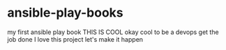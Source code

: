 # ansible-play-books
my first ansible play book
THIS IS COOL
okay
cool to be a devops
get the job done
I love this project
let's make it happen